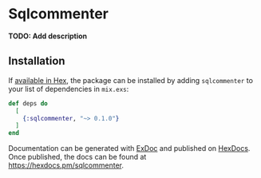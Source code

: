 # Sqlcommenter

**TODO: Add description**

## Installation

If [available in Hex](https://hex.pm/docs/publish), the package can be installed
by adding `sqlcommenter` to your list of dependencies in `mix.exs`:

```elixir
def deps do
  [
    {:sqlcommenter, "~> 0.1.0"}
  ]
end
```

Documentation can be generated with [ExDoc](https://github.com/elixir-lang/ex_doc)
and published on [HexDocs](https://hexdocs.pm). Once published, the docs can
be found at <https://hexdocs.pm/sqlcommenter>.

